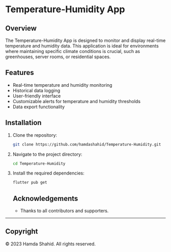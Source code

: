 # Temperature-Humidity App

## Overview

The Temperature-Humidity App is designed to monitor and display real-time temperature and humidity data. This application is ideal for environments where maintaining specific climate conditions is crucial, such as greenhouses, server rooms, or residential spaces.

## Features

- Real-time temperature and humidity monitoring
- Historical data logging
- User-friendly interface
- Customizable alerts for temperature and humidity thresholds
- Data export functionality

## Installation

1. Clone the repository:
   ```bash
   git clone https://github.com/hamdashahid/Temperature-Humidity.git
   ```
2. Navigate to the project directory:
   ```bash
   cd Temperature-Humidity
   ```
3. Install the required dependencies:

   ```bash
   flutter pub get
   ```

   ## Acknowledgements

   - Thanks to all contributors and supporters.

---

## Copyright

© 2023 Hamda Shahid. All rights reserved.
